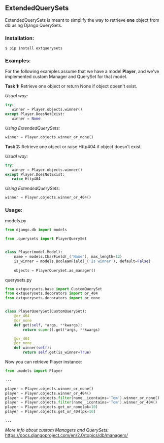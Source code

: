 ExtendedQuerySets
-----------------

ExtendedQuerySets is meant to simplify the way to retrieve **one** object from db using Django QuerySets.

### Installation: ###
```
$ pip install extquerysets
```

### Examples: ###

For the following examples assume that we have a model **Player**, and we've implemented custom Manager and QuerySet for that model. 


**Task 1:** Retrieve one object or return None if object doesn't exist.

*Usual way:* 
```python
try:
   winner = Player.objects.winner()
except Player.DoesNotExist:
   winner = None
```


*Using ExtendedQuerySets:*
```python
winner = Player.objects.winner_or_none()
```

**Task 2:** Retrieve one object or raise Http404 if object doesn't exist.

*Usual way:* 
```python
try:
   winner = Player.objects.winner()
except Player.DoesNotExist:
   raise Http404
```


*Using ExtendedQuerySets:*
```python
winner = Player.objects.winner_or_404()
```

### Usage: ###

models.py
```python
from django.db import models

from .querysets import PlayerQuerySet


class Player(model.Model):
    name = models.CharField(_('Name'), max_length=12)
    is_winner = models.BooleanField(_('Is winner'), default=False)
    
    objects = PlayerQuerySet.as_manager()
```

querysets.py
```python
from extquerysets.base import CustomQuerySet
from extquerysets.decorators import or_404
from extquerysets.decorators import or_none


class PlayerQuerySet(CustomQuerySet):
    @or_404
    @or_none
    def get(self, *args, **kwargs):
        return super().get(*args, **kwargs)

    @or_404
    @or_none
    def winner(self):
        return self.get(is_winner=True)
```

Now you can retrieve Player instance:
```python
from .models import Player

...

player = Player.objects.winner_or_none()
player = Player.objects.winner_or_404()
player = Player.objects.filter(name__icontains='Tom').winner_or_none()
player = Player.objects.filter(name__icontains='Tom').winner_or_404()
player = Player.objects.get_or_none(pk=10)
player = Player.objects.get_or_404(pk=10)

...
```


*More info about custom Managers and QuerySets:*
https://docs.djangoproject.com/en/2.0/topics/db/managers/
